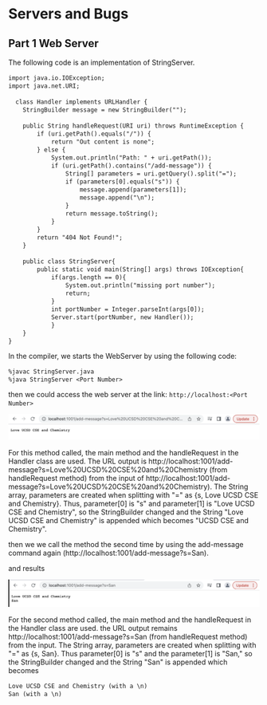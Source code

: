 # Servers and Bugs

## Part 1 Web Server

The following code is an implementation of StringServer.

```
import java.io.IOException;
import java.net.URI;

  class Handler implements URLHandler {
    StringBuilder message = new StringBuilder("");

    public String handleRequest(URI uri) throws RuntimeException {
        if (uri.getPath().equals("/")) {
            return "Out content is none";
        } else {
            System.out.println("Path: " + uri.getPath());
            if (uri.getPath().contains("/add-message")) {
                String[] parameters = uri.getQuery().split("=");
                if (parameters[0].equals("s")) {
                    message.append(parameters[1]);
                    message.append("\n");
                }
                return message.toString();
            }
        }
        return "404 Not Found!";
    }
    
    public class StringServer{
        public static void main(String[] args) throws IOException{
            if(args.length == 0){
                System.out.println("missing port number");
                return;
            }
            int portNumber = Integer.parseInt(args[0]);
            Server.start(portNumber, new Handler());
            }
    }
}
```

In the compiler, we starts the WebServer by using the following code:
```
%javac StringServer.java
%java StringServer <Port Number>
```
then we could access the web server at the link:
`http://localhost:<Port Number>`

![Image](s1.png)

For this method called, the main method and the handleRequest in the Handler class are used. The URL output is http://localhost:1001/add-message?s=Love%20UCSD%20CSE%20and%20Chemistry (from handleRequest method) from the input of http://localhost:1001/add-message?s=Love%20UCSD%20CSE%20and%20Chemistry). The String array, parameters are created when splitting with "=" as {s, Love UCSD CSE and Chemistry}. Thus, parameter[0] is "s" and parameter[1] is "Love UCSD CSE and Chemistry", so the StringBuilder changed and the String "Love UCSD CSE and Chemistry" is appended which becomes "UCSD CSE and Chemistry".

then we we call the method the second time by using the add-message command again (http://localhost:1001/add-message?s=San). 

and results 

![Image](s2.png)

For the second method called, the main method and the handleRequest in the Handler class are used. the URL output remains http://localhost:1001/add-message?s=San (from handleRequest method) from the input. The String array, parameters are created when splitting with "=" as {s, San}. Thus parameter[0] is "s" and the parameter[1] is "San," so the StringBuilder changed and the String "San" is appended which becomes 
```
Love UCSD CSE and Chemistry (with a \n)
San (with a \n)
```
